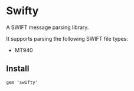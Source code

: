 # Swifty

A SWIFT message parsing library. 

It supports parsing the following SWIFT file types:

* MT940

## Install

```
gem 'swifty'
```
